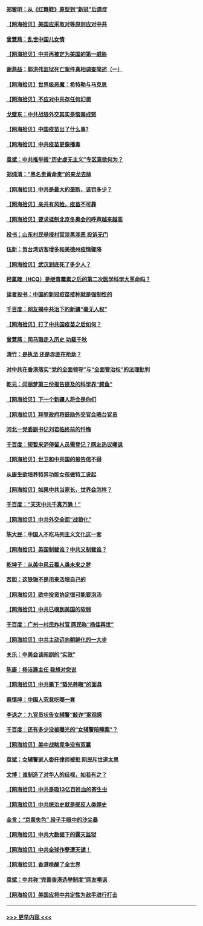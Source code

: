 #### [郑黎明：从《红舞鞋》原型到“新冠”后遗症](../pages/nsc993/n12890469.md?t=04201252) 
#### [【网海拾贝】美国应采取对等原则应对中共](../pages/nsc993/n12889176.md?t=04201252) 
#### [曾慧燕：乱世中国儿女情](../pages/nsc993/n12887931.md?t=04201252) 
#### [【网海拾贝】中共再被定为美国的第一威胁](../pages/nsc993/n12887580.md?t=04201252) 
#### [谢燕益：郭洪伟监狱死亡案件真相调查简述（一）](../pages/nsc993/n12885648.md?t=04201252) 
#### [【网海拾贝】世界级恶魔：希特勒与马克思](../pages/nsc993/n12884062.md?t=04201252) 
#### [【网海拾贝】不应对中共存任何幻想](../pages/nsc993/n12881460.md?t=04201252) 
#### [戈壁东：中共战狼外交其实是恼羞成怒](../pages/nsc993/n12880392.md?t=04201252) 
#### [【网海拾贝】中国疫苗出了什么事?](../pages/nsc993/n12879124.md?t=04201252) 
#### [【网海拾贝】中共疫苗更像播毒](../pages/nsc993/n12876631.md?t=04201252) 
#### [袁斌：中共推举报“历史虚无主义”专区意欲何为？](../pages/nsc993/n12876530.md?t=04201252) 
#### [郑纯清：“黑名贵黄命贵”的来龙去脉](../pages/nsc993/n12875589.md?t=04201252) 
#### [【网海拾贝】中共是最大的垄断，该罚多少？](../pages/nsc993/n12874006.md?t=04201252) 
#### [【网海拾贝】亲共有风险，疫苗不可靠](../pages/nsc993/n12872224.md?t=04201252) 
#### [【网海拾贝】要求抵制北京冬奥会的呼声越来越高](../pages/nsc993/n12868962.md?t=04201252) 
#### [投书：山东村民举报村官涉黑涉恶 投诉无门](../pages/nsc993/n12869726.md?t=04201252) 
#### [伍新：贺台湾访客增多和美德州疫情骤降](../pages/nsc993/n12865651.md?t=04201252) 
#### [【网海拾贝】武汉到底死了多少人？](../pages/nsc993/n12863707.md?t=04201252) 
#### [羟氯喹（HCQ）是继青霉素之后的第二次医学科学大革命吗？](../pages/nsc993/n12638564.md?t=04201252) 
#### [读者投书：中国的新冠疫苗接种就是强制性的](../pages/nsc993/n12859932.md?t=04201252) 
#### [千百度：网友揭中共治下的新疆“毫无人权”](../pages/nsc993/n12858385.md?t=04201252) 
#### [【网海拾贝】打了中共国疫苗之后如何？](../pages/nsc993/n12857866.md?t=04201252) 
#### [曾慧燕：司马璐走入历史 功载千秋](../pages/nsc993/n12856996.md?t=04201252) 
#### [清竹：是执法 还是赤匪在抢劫？](../pages/nsc993/n12856952.md?t=04201252) 
#### [对中共在香港落实“党的全面领导”与“全面管治权”的法理批判](../pages/nsc993/n12856929.md?t=04201252) 
#### [乾元：闫丽梦第三份报告提及的科学界“鳄鱼”](../pages/nsc993/n12855985.md?t=04201252) 
#### [【网海拾贝】下一个新疆人将会是你们](../pages/nsc993/n12855864.md?t=04201252) 
#### [【网海拾贝】拜登政府将鼓励外交官会晤台官员](../pages/nsc993/n12853615.md?t=04201252) 
#### [河北一党委副书记刘君临终前的忏悔](../pages/nsc993/n12849420.md?t=04201252) 
#### [千百度：短暂来沪停留人员需登记？网友热议嘲讽](../pages/nsc993/n12853497.md?t=04201252) 
#### [【网海拾贝】世卫和中共国的报告信不得](../pages/nsc993/n12850902.md?t=04201252) 
#### [从康生欲培养特异功能女孩做特工说起](../pages/nsc993/n12849289.md?t=04201252) 
#### [【网海拾贝】如果中共当家长，世界会怎样？](../pages/nsc993/n12848436.md?t=04201252) 
#### [千百度：“天灭中共千真万确！”](../pages/nsc993/n12845659.md?t=04201252) 
#### [【网海拾贝】中共外交全面“战狼化”](../pages/nsc993/n12845607.md?t=04201252) 
#### [陈大民：中国人不吃马列主义文化这一套](../pages/nsc993/n12842496.md?t=04201252) 
#### [【网海拾贝】英国制裁谁？中共又制裁谁？](../pages/nsc993/n12840909.md?t=04201252) 
#### [乾坤子：从美中风云看人类未来之梦](../pages/nsc993/n12840590.md?t=04201252) 
#### [苦胆：这铁锹不是用来活埋自己的](../pages/nsc993/n12839512.md?t=04201252) 
#### [【网海拾贝】欧中投资协定很可能要泡汤](../pages/nsc993/n12835122.md?t=04201252) 
#### [【网海拾贝】中共已嗅到美国的软弱](../pages/nsc993/n12832411.md?t=04201252) 
#### [千百度：广州一村民炸村官 网民称“杨佳再世”](../pages/nsc993/n12832380.md?t=04201252) 
#### [【网海拾贝】中共主动迈向朝鲜化的一大步](../pages/nsc993/n12829887.md?t=04201252) 
#### [关乐：中美会谈闹剧的“实效”](../pages/nsc993/n12826698.md?t=04201252) 
#### [陈康：杨洁篪主任  我想对您说](../pages/nsc993/n12826609.md?t=04201252) 
#### [【网海拾贝】中共撕下“韬光养晦”的面具](../pages/nsc993/n12826459.md?t=04201252) 
#### [蔡慎坤：中国人究竟吃哪一套](../pages/nsc993/n12826010.md?t=04201252) 
#### [李退之：九官员状告女辅警“敲诈”案观感](../pages/nsc993/n12823984.md?t=04201252) 
#### [千百度：还有多少没被曝光的“女辅警陪睡案”？](../pages/nsc993/n12822136.md?t=04201252) 
#### [【网海拾贝】美中战略竞争没有双赢](../pages/nsc993/n12822105.md?t=04201252) 
#### [袁斌：女辅警家人委托律师被拒 网民斥世道太黑](../pages/nsc993/n12822004.md?t=04201252) 
#### [文博：谁制造了对华人的歧视，如若有之？](../pages/nsc993/n12821635.md?t=04201252) 
#### [【网海拾贝】中共是吸13亿百姓血的寄生虫](../pages/nsc993/n12819191.md?t=04201252) 
#### [【网海拾贝】中共统治史就是部反人类罪史](../pages/nsc993/n12816738.md?t=04201252) 
#### [金言：“京黄失色” 段子手眼中的沙尘暴](../pages/nsc993/n12815700.md?t=04201252) 
#### [【网海拾贝】中共大数据下的露天监狱](../pages/nsc993/n12811075.md?t=04201252) 
#### [【网海拾贝】中共全球作孽遭天谴！](../pages/nsc993/n12810258.md?t=04201252) 
#### [【网海拾贝】香港唤醒了全世界](../pages/nsc993/n12809100.md?t=04201252) 
#### [袁斌：中共称“完善香港选举制度”网友嘲讽](../pages/nsc993/n12808994.md?t=04201252) 
#### [【网海拾贝】美国应将中共定性为敌手进行打击](../pages/nsc993/n12806870.md?t=04201252) 

----
#### [ >>> 更早内容 <<< ](../indexes/nsc993-earlier.md)
